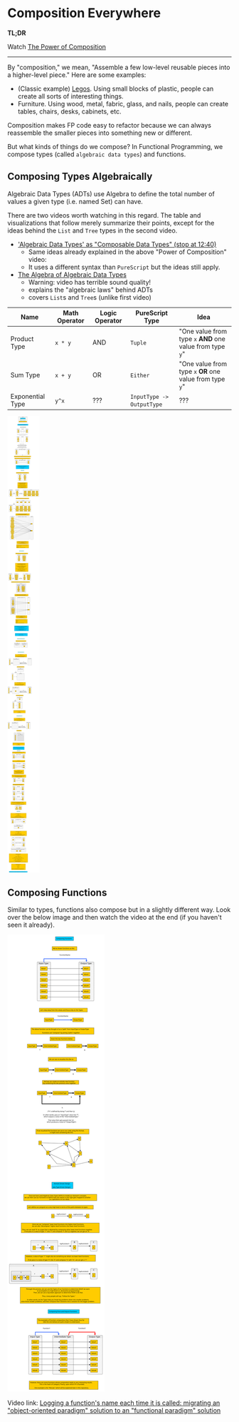 # Composition Everywhere

**TL;DR**

Watch [The Power of Composition](https://youtu.be/vDe-4o8Uwl8?t=8)

<hr>

By "composition," we mean, "Assemble a few low-level reusable pieces into a higher-level piece." Here are some examples:
- (Classic example) [Legos](https://www.wikiwand.com/en/Lego). Using small blocks of plastic, people can create all sorts of interesting things.
- Furniture. Using wood, metal, fabric, glass, and nails, people can create tables, chairs, desks, cabinets, etc.

Composition makes FP code easy to refactor because we can always reassemble the smaller pieces into something new or different.

But what kinds of things do we compose? In Functional Programming, we compose types (called `algebraic data types`) and functions.

## Composing Types Algebraically

Algebraic Data Types (ADTs) use Algebra to define the total number of values a given type (i.e. named Set) can have.

There are two videos worth watching in this regard. The table and visualizations that follow merely summarize their points, except for the ideas behind the `List` and `Tree` types in the second video.
- ['Algebraic Data Types' as "Composable Data Types" (stop at 12:40)](https://youtu.be/Up7LcbGZFuo?t=1155)
    - Same ideas already explained in the above "Power of Composition" video:
    - It uses a different syntax than `PureScript` but the ideas still apply.
- [The Algebra of Algebraic Data Types](https://www.youtube.com/watch?v=YScIPA8RbVE)
    - Warning: video has terrible sound quality!
    - explains the "algebraic laws" behind ADTs
    - covers `List`s and `Tree`s (unlike first video)

| Name | Math Operator | Logic Operator | PureScript Type | Idea |
| - | - | - | - | - |
| Product Type | `x * y` | AND | `Tuple` | "One value from type `x` **AND** one value from type `y`" |
| Sum Type | `x + y` | OR | `Either` | "One value from type `x` **OR** one value from type `y`" |
| Exponential Type | `y^x` | ??? | `InputType -> OutputType` | ??? |

![Composing Types](./assets/Composing-Types.svg)

## Composing Functions

Similar to types, functions also compose but in a slightly different way. Look over the below image and then watch the video at the end (if you haven't seen it already).

![Composing Functions](./assets/Composing-Functions.svg)

Video link: [Logging a function's name each time it is called: migrating an "object-oriented paradigm" solution to an "functional paradigm" solution](https://www.youtube.com/embed/i9CU4CuHADQ?start=540)
